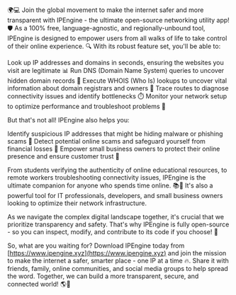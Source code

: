 🌍️💻 Join the global movement to make the internet safer and more transparent with IPEngine - the ultimate open-source networking utility app! 🛡️ As a 100% free, language-agnostic, and regionally-unbound tool, IPEngine is designed to empower users from all walks of life to take control of their online experience. 🔍 With its robust feature set, you'll be able to:

Look up IP addresses and domains in seconds, ensuring the websites you visit are legitimate 📊
Run DNS (Domain Name System) queries to uncover hidden domain records 👀
Execute WHOIS (Who Is) lookups to uncover vital information about domain registrars and owners 💼
 Trace routes to diagnose connectivity issues and identify bottlenecks ⏱️
Monitor your network setup to optimize performance and troubleshoot problems 🔧

But that's not all! IPEngine also helps you:

Identify suspicious IP addresses that might be hiding malware or phishing scams 🚨
Detect potential online scams and safeguard yourself from financial losses 💸
Empower small business owners to protect their online presence and ensure customer trust 💪

From students verifying the authenticity of online educational resources, to remote workers troubleshooting connectivity issues, IPEngine is the ultimate companion for anyone who spends time online. 📚👥 It's also a powerful tool for IT professionals, developers, and small business owners looking to optimize their network infrastructure.

As we navigate the complex digital landscape together, it's crucial that we prioritize transparency and safety. That's why IPEngine is fully open-source - so you can inspect, modify, and contribute to its code if you choose! 🤝

So, what are you waiting for? Download IPEngine today from [https://www.ipengine.xyz](https://www.ipengine.xyz) and join the mission to make the internet a safer, smarter place - one IP at a time 🔥. Share it with friends, family, online communities, and social media groups to help spread the word. Together, we can build a more transparent, secure, and connected world! 🌎️💫